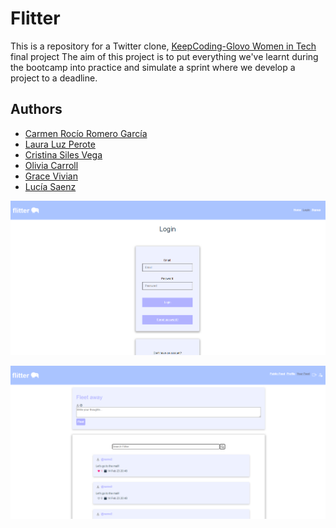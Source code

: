 # Flitter
This is a repository for a Twitter clone, [KeepCoding-Glovo Women in Tech](https://keepcoding.io/nuestros-bootcamps/mujeres-glovo/ "KC Bootcamp") final project
The aim of this project is to put everything we've learnt during the bootcamp into practice and simulate a sprint where we develop a project to a deadline. 

## Authors
- [Carmen Rocío Romero García](https://github.com/RocioRDev)
- [Laura Luz Perote](https://github.com/perotelazarolaura)
- [Cristina Siles Vega](https://github.com/criSiles)
- [Olivia Carroll](https://github.com/OliviaCarroll)
- [Grace Vivian](https://github.com/gracevivian04)
- [Lucía Saenz](https://github.com/LuciaSS92)

![alt text](/images/login.PNG "Login view")

![alt text](/images/feed.PNG "Feed view")